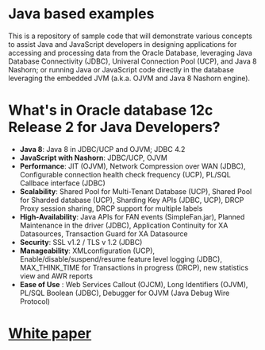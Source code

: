 # Java based examples
This is a repository of sample code that will demonstrate various concepts to assist Java and JavaScript developers in designing applications for accessing and processing data from the Oracle Database, leveraging Java Database Connectivity (JDBC), Univeral Connection Pool (UCP), and Java 8 Nashorn; or running Java or JavaScript code directly in the database leveraging the embedded JVM (a.k.a. OJVM and Java 8 Nashorn engine).

# What's in Oracle database 12c Release 2 for Java Developers? 
* **Java 8**: Java 8 in JDBC/UCP and OJVM; JDBC 4.2
* **JavaScript with Nashorn**: JDBC/UCP, OJVM
* **Performance**: JIT (OJVM), Network Compression over WAN (JDBC), Configurable connection health check frequency (UCP), PL/SQL Callbace interface (JDBC)
* **Scalability**: Shared Pool for Multi-Tenant Database (UCP), Shared Pool for Sharded database (UCP), Sharding Key APIs (JDBC, UCP), DRCP Proxy session sharing, DRCP support for  multiple labels
* **High-Availability**: Java APIs for FAN events (SimpleFan.jar), Planned Maintenance in the driver (JDBC), Application Continuity for XA Datasources, Transaction Guard for XA Datasource
* **Security**: SSL v1.2 / TLS v 1.2 (JDBC)
* **Manageability**: XMLconfiguration (UCP), Enable/disable/suspend/resume feature level logging (JDBC), MAX_THINK_TIME for Transactions in progress (DRCP), new statistics view and AWR reports  
* **Ease of Use** : Web Services Callout (OJCM), Long Identifiers (OJVM), PL/SQL Boolean (JDBC), Debugger for OJVM (Java Debug Wire Protocol)

# [White paper](http://bit.ly/2orH5jf)
